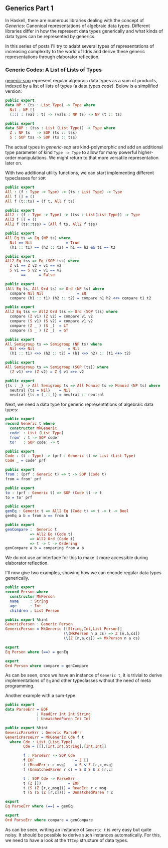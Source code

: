 ## Generics Part 1

In Haskell, there are numerous libraries dealing with the
concept of *Generics*: Canonical representations of algebraic
data types. Different libraries differ in how the represent
data types generically and what kinds of data types
can be represented by generics.

In this series of posts I'll try to adabt several types
of representations of increasing complexity to the world
of Idris and derive these generic representations through
elaborator reflection.

### Generic Codes: A List of Lists of Types

[generic-sop](https://hackage.haskell.org/package/generics-sop)
represent regular algebraic data types as a sum of products,
indexed by a list of lists of types (a data types *code*).
Below is a simplified version:

```idris
public export
data NP : (ts : List Type) -> Type where
  Nil : NP []
  (::) : (val : t) -> (vals : NP ts) -> NP (t :: ts)

public export
data SOP : (tss : List (List Type)) -> Type where
  Z : NP ts   -> SOP (ts :: tss)
  S : SOP tss -> SOP (ts :: tss)
```

The actual types in *generic-sop* are kind-polymorphic and
add an additional type parameter of kind `Type -> Type`
to allow for many powerful higher-order manipulations.
We might return to that more versatile representation later on.

With two additional utility functions, we can start implementing
different typeclasses for `SOP`:

```idris
public export
All : (f : Type -> Type) -> (ts : List Type) -> Type
All f [] = ()
All f (t::ts) = (f t, All f ts)

public export
All2 : (f : Type -> Type) -> (tss : List(List Type)) -> Type
All2 f [] = ()
All2 f (ts::tss) = (All f ts, All2 f tss)

public export
All Eq ts => Eq (NP ts) where
  Nil == Nil               = True
  (h1 :: t1) == (h2 :: t2) = h1 == h2 && t1 == t2

public export
All2 Eq tss => Eq (SOP tss) where
  Z v1 == Z v2 = v1 == v2
  S v1 == S v2 = v1 == v2
  _    == _    = False

public export
(All Eq ts, All Ord ts) => Ord (NP ts) where
  compare Nil Nil               = EQ
  compare (h1 :: t1) (h2 :: t2) = compare h1 h2 <+> compare t1 t2

public export
All2 Eq tss => All2 Ord tss => Ord (SOP tss) where
  compare (Z v1) (Z v2) = compare v1 v2
  compare (S v1) (S v2) = compare v1 v2
  compare (Z _ ) (S _)  = LT
  compare (S _ ) (Z _)  = GT

public export
All Semigroup ts => Semigroup (NP ts) where
  Nil <+> Nil               = Nil
  (h1 :: t1) <+> (h2 :: t2) = (h1 <+> h2) :: (t1 <+> t2)

public export
All Semigroup ts => Semigroup (SOP [ts]) where
  (Z v1) <+> (Z v2) = Z $ v1 <+> v2

public export
{ts : _} -> All Semigroup ts => All Monoid ts => Monoid (NP ts) where
  neutral {ts = Nil}    = Nil
  neutral {ts = (_::_)} = neutral :: neutral
```

Next, we need a data type for generic representations of algebraic
data types:

```idris
public export
record Generic t where
  constructor MkGeneric
  code' : List (List Type)
  from' : t -> SOP code'
  to'   : SOP code' -> t

public export
Code : (t : Type) -> (prf : Generic t) => List (List Type)
Code _ = code' prf

public export
from : (prf : Generic t) => t -> SOP (Code t)
from = from' prf

public export
to : (prf : Generic t) => SOP (Code t) -> t
to = to' prf

public export
genEq : Generic t => All2 Eq (Code t) => t -> t -> Bool
genEq a b = from a == from b

public export
genCompare :  Generic t
           => All2 Eq (Code t)
           => All2 Ord (Code t)
           => t -> t -> Ordering
genCompare a b = comparing from a b
```

We do not use an interface for this to make it more accessible
during elaborator reflection.

I'll now give two examples, showing how we can encode regular
data types generically.

```idris
public export
record Person where
  constructor MkPerson
  name     : String
  age      : Int
  children : List Person

public export %hint
GenericPerson : Generic Person
GenericPerson = MkGeneric [[String,Int,List Person]]
                          (\(MkPerson n a cs) => Z [n,a,cs])
                          (\(Z [n,a,cs]) => MkPerson n a cs)

export
Eq Person where (==) = genEq

export
Ord Person where compare = genCompare
```

As can be seen, once we have an instance of `Generic t`,
it is trivial to derive implementations of `Eq` and other
typeclasses without the need of meta programming.

Another example with a sum-type:

```idris
public export
data ParseErr = EOF
              | ReadErr Int Int String
              | UnmatchedParen Int Int

public export %hint
GenericParseErr : Generic ParseErr
GenericParseErr = MkGeneric Cde f t
  where Cde : List (List Type)
        Cde = [[],[Int,Int,String],[Int,Int]]

        f : ParseErr -> SOP Cde
        f EOF                  = Z []
        f (ReadErr r c msg)    = S $ Z [r,c,msg]
        f (UnmatchedParen r c) = S $ S $ Z [r,c]

        t : SOP Cde -> ParseErr
        t (Z [])            = EOF
        t (S (Z [r,c,msg])) = ReadErr r c msg
        t (S (S (Z [r,c]))) = UnmatchedParen r c

export
Eq ParseErr where (==) = genEq

export
Ord ParseErr where compare = genCompare
```

As can be seen, writing an instance of `Generic t` is
very easy but quite noisy. It should be possible to derive
such instances automatically. For this, we need to
have a look at the `TTImp` structure of data types.
